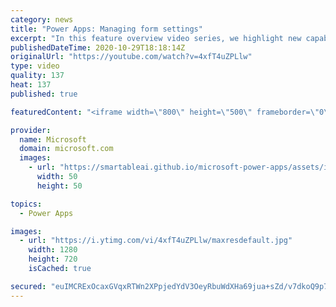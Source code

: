 ```yaml
---
category: news
title: "Power Apps: Managing form settings"
excerpt: "In this feature overview video series, we highlight new capabilities included in the latest update to Microsoft Power Apps.  Improvements to Microsoft Power Apps for managing form settings and events allow users to set various features on a form in the new modern designer.   Get the most out of Power"
publishedDateTime: 2020-10-29T18:18:14Z
originalUrl: "https://youtube.com/watch?v=4xfT4uZPLlw"
type: video
quality: 137
heat: 137
published: true

featuredContent: "<iframe width=\"800\" height=\"500\" frameborder=\"0\" src=\"https://www.youtube.com/embed/4xfT4uZPLlw\" allow=\"accelerometer; autoplay; encrypted-media; gyroscope; picture-in-picture\" allowfullscreen></iframe>"

provider:
  name: Microsoft
  domain: microsoft.com
  images:
    - url: "https://smartableai.github.io/microsoft-power-apps/assets/images/organizations/microsoft.com-50x50.jpg"
      width: 50
      height: 50

topics:
  - Power Apps

images:
  - url: "https://i.ytimg.com/vi/4xfT4uZPLlw/maxresdefault.jpg"
    width: 1280
    height: 720
    isCached: true

secured: "euIMCRExOcaxGVqxRTWn2XPpjedYdV3OeyRbuWdXHa69jua+sZd/v7dkoQ9p73xTPUhbF3Ot+wUaYRAb0N2+cT5HwtHvm1USKhnXdQS+EG44JQfyHl0tS6Kar29/cePH5a1NY2UkZQjLjC5nmbtJuH+myAFAqhuJ7b/A4pFhNNkwkY82wlEAPi3J7dBZFnlgBSaBTxEP30urdnO0dMBWUnJe71zoA4+ryEAagFUU/JWAVnVEwJGB5V6+yCbOKQLYMYAIi21x96zMEdFTwlIt6uF3j04lCApj6TJca3dVwH/fAj7KW72vGvmTv8CCTXpndmO2AWwPbGYd9eouTcatd9ysqh+WtytGvCC66TSqnDt1IoypIZaecktwCsKZN27Q+dZZYcazn7/5VSBykaHqwhS4yDGVtkQX+t8bsK1uLvZK99m3dTlB0pg9ixd0yV7w;k0E8JtpAE5IvWUWTuOMcqg=="
---
```


